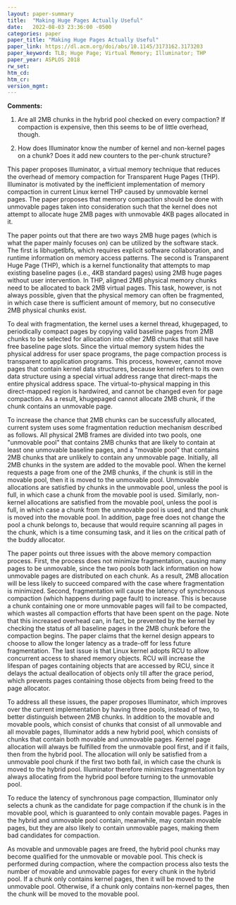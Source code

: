 ```yaml
---
layout: paper-summary
title:  "Making Huge Pages Actually Useful"
date:   2022-08-03 23:36:00 -0500
categories: paper
paper_title: "Making Huge Pages Actually Useful"
paper_link: https://dl.acm.org/doi/abs/10.1145/3173162.3173203
paper_keyword: TLB; Huge Page; Virtual Memory; Illuminator; THP
paper_year: ASPLOS 2018
rw_set:
htm_cd:
htm_cr:
version_mgmt:
---
```


**Comments:**

1. Are all 2MB chunks in the hybrid pool checked on every compaction? If compaction is expensive, then this seems
to be of little overhead, though. 

2. How does Illuminator know the number of kernel and non-kernel pages on a chunk? Does it add new counters to the 
per-chunk structure?

This paper proposes Illuminator, a virtual memory technique that reduces the overhead of memory compaction for 
Transparent Huge Pages (THP).
Illuminator is motivated by the inefficient implementation of memory compaction in current Linux kernel THP caused by 
unmovable kernel pages. 
The paper proposes that memory compaction should be done with unmovable pages taken into consideration such that the
kernel does not attempt to allocate huge 2MB pages with unmovable 4KB pages allocated in it.

The paper points out that there are two ways 2MB huge pages (which is what the paper mainly focuses on) can be 
utilized by the software stack. The first is libhugetlbfs, which requires explicit software collaboration, and 
runtime information on memory access patterns. 
The second is Transparent Huge Page (THP), which is a kernel functionality that attempts to map existing baseline pages 
(i.e., 4KB standard pages) using 2MB huge pages without user intervention. 
In THP, aligned 2MB physical memory chunks need to be allocated to back 2MB virtual pages. This task, however, is not
always possible, given that the physical memory can often be fragmented, in which case there is sufficient amount of
memory, but no consecutive 2MB physical chunks exist.

To deal with fragmentation, the kernel uses a kernel thread, khugepaged, to periodically compact pages by copying 
valid baseline pages from 2MB chunks to be selected for allocation into other 2MB chunks that still have free 
baseline page slots.
Since the virtual memory system hides the physical address for user space programs, the page compaction process is
transparent to application programs.
This process, however, cannot move pages that contain kernel data structures, because kernel refers to its own data 
structure using a special virtual address range that direct-maps the entire physical address space.
The virtual-to-physical mapping in this direct-mapped region is hardwired, and cannot be changed even for page 
compaction. 
As a result, khugepaged cannot allocate 2MB chunk, if the chunk contains an unmovable page.

To increase the chance that 2MB chunks can be successfully allocated, current system uses some fragmentation reduction
mechanism described as follows. 
All physical 2MB frames are divided into two pools, one "unmovable pool" that contains 2MB chunks that are likely to
contain at least one unmovable baseline pages, and a "movable pool" that contains 2MB chunks that are unlikely 
to contain any unmovable page.
Initially, all 2MB chunks in the system are added to the movable pool. When the kernel requests a page from one of the 
2MB chunks, if the chunk is still in the movable pool, then it is moved to the unmovable pool.
Unmovable allocations are satisfied by chunks in the unmovable pool, unless the pool is full, in which case a 
chunk from the movable pool is used.
Similarly, non-kernel allocations are satisfied from the movable pool, unless the pool is full, in which case a 
chunk from the unmovable pool is used, and that chunk is moved into the movable pool.
In addition, page free does not change the pool a chunk belongs to, because that would require scanning all
pages in the chunk, which is a time consuming task, and it lies on the critical path of the buddy allocator.

The paper points out three issues with the above memory compaction process.
First, the process does not minimize fragmentation, causing many pages to be unmovable, since the two pools both 
lack information on how unmovable pages are distributed on each chunk.
As a result, 2MB allocation will be less likely to succeed compared with the case where fragmentation is minimized.
Second, fragmentation will cause the latency of synchronous compaction (which happens during page fault) to increase.
This is because a chunk containing one or more unmovable pages will fail to be compacted, which wastes all compaction 
efforts that have been spent on the page.
Note that this increased overhead can, in fact, be prevented by the kernel by checking the status of all
baseline pages in the 2MB chunk before the compaction begins. The paper claims that the kernel design appears to
choose to allow the longer latency as a trade-off for less future fragmentation.
The last issue is that Linux kernel adopts RCU to allow concurrent access to shared memory objects. RCU will increase
the lifespan of pages containing objects that are accessed by RCU, since it delays the actual deallocation of objects 
only till after the grace period, which prevents pages containing those objects from being freed to the page allocator.

To address all these issues, the paper proposes Illuminator, which improves over the current implementation by having
three pools, instead of two, to better distinguish between 2MB chunks. 
In addition to the movable and movable pools, which consist of chunks that consist of all unmovable and all movable 
pages, Illuminator adds a new hybrid pool, which consists of chunks that contain both movable and unmovable pages.
Kernel page allocation will always be fulfilled from the unmovable pool first, and if it fails, then from the 
hybrid pool. The allocation will only be satisfied from a unmovable pool chunk if the first two both fail, in
which case the chunk is moved to the hybrid pool.
Illuminator therefore minimizes fragmentation by always allocating from the hybrid pool before turning to the 
unmovable pool.

To reduce the latency of synchronous page compaction, Illuminator only selects a chunk as the candidate for page
compaction if the chunk is in the movable pool, which is guaranteed to only contain movable pages. 
Pages in the hybrid and unmovable pool contain, meanwhile, may contain movable pages, but they are also likely
to contain unmovable pages, making them bad candidates for compaction.

As movable and unmovable pages are freed, the hybrid pool chunks may become qualified for the unmovable or movable pool.
This check is performed during compaction, where the compaction process also tests the number of movable and 
unmovable pages for every chunk in the hybrid pool.
If a chunk only contains kernel pages, then it will be moved to the unmovable pool. Otherwise, if a chunk only contains
non-kernel pages, then the chunk will be moved to the movable pool.


